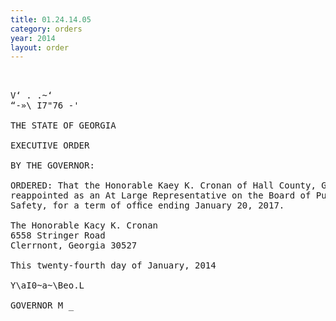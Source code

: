 ```yaml
---
title: 01.24.14.05
category: orders
year: 2014
layout: order
---
```


<pre> 

V‘ . .~‘
“-»\ I7"76 -'

THE STATE OF GEORGIA

EXECUTIVE ORDER

BY THE GOVERNOR:

ORDERED: That the Honorable Kaey K. Cronan of Hall County, Georgia, is
reappointed as an At Large Representative on the Board of Public
Safety, for a term of ofﬁce ending January 20, 2017.

The Honorable Kacy K. Cronan
6558 Stringer Road
Clerrnont, Georgia 30527

This twenty-fourth day of January, 2014

Y\aI0~a~\Beo.L

GOVERNOR M _

</pre>
